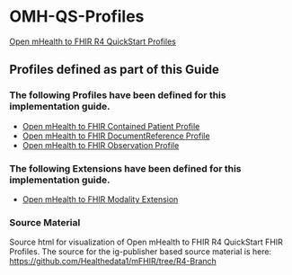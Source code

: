 # OMH-QS-Profiles
[Open mHealth to FHIR R4 QuickStart Profiles](https://healthedata1.github.io/OMH-QS-Profiles/profiles.html)



## Profiles defined as part of this Guide
### The following Profiles have been defined for this implementation guide.

- [Open mHealth to FHIR Contained Patient Profile](https://healthedata1.github.io/OMH-QS-Profiles/StructureDefinition-contained-p.html)
- [Open mHealth to FHIR DocumentReference Profile](https://healthedata1.github.io/OMH-QS-Profiles/StructureDefinition-omh-dr.html)
- [Open mHealth to FHIR Observation Profile](https://healthedata1.github.io/OMH-QS-Profiles/StructureDefinition-omh-obs.html)

### The following Extensions have been defined for this implementation guide.

 - [Open mHealth to FHIR Modality Extension](https://healthedata1.github.io/OMH-QS-Profiles/StructureDefinition-extension-modality.html)


### Source Material

Source html for visualization of Open mHealth to FHIR R4 QuickStart FHIR Profiles.
The source for the ig-publisher based source material is here: https://github.com/Healthedata1/mFHIR/tree/R4-Branch


